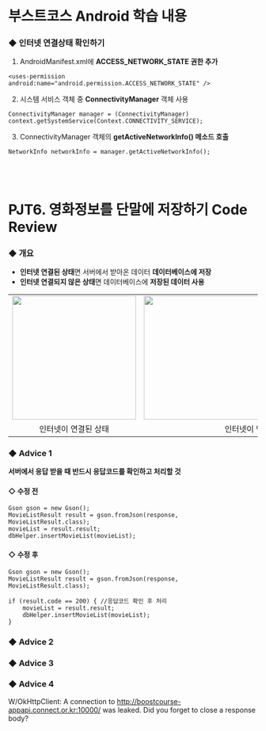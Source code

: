 # 부스트코스 Android 학습 내용
### ◆ 인터넷 연결상태 확인하기
1) AndroidManifest.xml에 <b>ACCESS_NETWORK_STATE 권한 추가</b>
```
<uses-permission android:name="android.permission.ACCESS_NETWORK_STATE" />
```
2) 시스템 서비스 객체 중 <b>ConnectivityManager</b> 객체 사용
```
ConnectivityManager manager = (ConnectivityManager) context.getSystemService(Context.CONNECTIVITY_SERVICE);
```
3) ConnectivityManager 객체의 <b>getActiveNetworkInfo() 메소드 호출</b>
 ```
 NetworkInfo networkInfo = manager.getActiveNetworkInfo();
 ```
<br><br>
# PJT6. 영화정보를 단말에 저장하기 Code Review
### ◆ 개요
+ <b>인터넷 연결된 상태</b>면 서버에서 받아온 데이터 <b>데이터베이스에 저장</b><br>
+ <b>인터넷 연결되지 않은 상태</b>면 데이터베이스에 <b>저장된 데이터 사용</b><br>
<table>
  <tr>
   <td><img src="https://user-images.githubusercontent.com/25261296/63632462-528bab80-c671-11e9-921e-08c6fbbdd188.png" width="250"></td>
   <td><img src="https://user-images.githubusercontent.com/25261296/63632463-528bab80-c671-11e9-8cf6-27bf9f37081f.png" width="250"></td>
   <td><img src="https://user-images.githubusercontent.com/25261296/63632464-528bab80-c671-11e9-94ab-7361136382a3.png" width="250"></td>
  </tr>
  <tr>
   <td align="center">인터넷이 연결된 상태</td>
   <td colspan="2" align="center">인터넷이 연결되지 않은 상태</td>
  </tr>
</table>

### ◆ Advice 1
<b>서버에서 응답 받을 때 반드시 응답코드를 확인하고 처리할 것</b><br>
#### ◇ 수정 전
```
Gson gson = new Gson();
MovieListResult result = gson.fromJson(response, MovieListResult.class);
movieList = result.result;
dbHelper.insertMovieList(movieList);
```
#### ◇ 수정 후
```
Gson gson = new Gson();
MovieListResult result = gson.fromJson(response, MovieListResult.class);

if (result.code == 200) { //응답코드 확인 후 처리
    movieList = result.result;
    dbHelper.insertMovieList(movieList);
}
```
### ◆ Advice 2
### ◆ Advice 3
### ◆ Advice 4
W/OkHttpClient: A connection to http://boostcourse-appapi.connect.or.kr:10000/ was leaked. Did you forget to close a response body?
